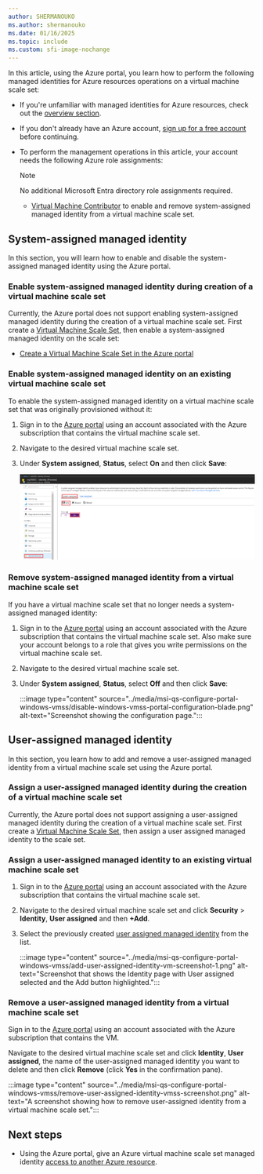 ```yaml
---
author: SHERMANOUKO
ms.author: shermanouko
ms.date: 01/16/2025
ms.topic: include
ms.custom: sfi-image-nochange
---
```


In this article, using the Azure portal, you learn how to perform the following managed identities for Azure resources operations on a virtual machine scale set:

- If you're unfamiliar with managed identities for Azure resources, check out the [overview section](~/identity/managed-identities-azure-resources/overview.md).
- If you don't already have an Azure account, [sign up for a free account](https://azure.microsoft.com/free/) before continuing.
- To perform the management operations in this article, your account needs the following Azure role assignments:

    > [!NOTE]
    > No additional Microsoft Entra directory role assignments required.

    - [Virtual Machine Contributor](/azure/role-based-access-control/built-in-roles#virtual-machine-contributor) to enable and remove system-assigned managed identity from a virtual machine scale set.

## System-assigned managed identity

In this section, you will learn how to enable and disable the system-assigned managed identity using the Azure portal.

### Enable system-assigned managed identity during creation of a virtual machine scale set

Currently, the Azure portal does not support enabling system-assigned managed identity during the creation of a virtual machine scale set. First create a [Virtual Machine Scale Set](/azure/virtual-machine-scale-sets/quick-create-portal), then enable a system-assigned managed identity on the scale set:

- [Create a Virtual Machine Scale Set in the Azure portal](/azure/virtual-machine-scale-sets/quick-create-portal)  

### Enable system-assigned managed identity on an existing virtual machine scale set


To enable the system-assigned managed identity on a virtual machine scale set that was originally provisioned without it:

1. Sign in to the [Azure portal](https://portal.azure.com) using an account associated with the Azure subscription that contains the virtual machine scale set.

2. Navigate to the desired virtual machine scale set.

3. Under **System assigned**, **Status**, select **On** and then click **Save**:

   ![Screenshot shows "Identity (preview)" page with "System assigned" selected, the Status "On", and the "Save" button highlighted.](../media/msi-qs-configure-portal-windows-vmss/create-windows-vmss-portal-configuration-blade.png)  

### Remove system-assigned managed identity from a virtual machine scale set

If you have a virtual machine scale set that no longer needs a system-assigned managed identity:

1. Sign in to the [Azure portal](https://portal.azure.com) using an account associated with the Azure subscription that contains the virtual machine scale set. Also make sure your account belongs to a role that gives you write permissions on the virtual machine scale set.

2. Navigate to the desired virtual machine scale set.

3. Under **System assigned**, **Status**, select **Off** and then click **Save**:

   :::image type="content" source="../media/msi-qs-configure-portal-windows-vmss/disable-windows-vmss-portal-configuration-blade.png" alt-text="Screenshot showing the configuration page.":::

## User-assigned managed identity

In this section, you learn how to add and remove a user-assigned managed identity from a virtual machine scale set using the Azure portal.

### Assign a user-assigned managed identity during the creation of a virtual machine scale set

Currently, the Azure portal does not support assigning a user-assigned managed identity during the creation of a virtual machine scale set. First create a [Virtual Machine Scale Set](/azure/virtual-machine-scale-sets/quick-create-portal), then assign a user assigned managed identity to the scale set.

### Assign a user-assigned managed identity to an existing virtual machine scale set

1. Sign in to the [Azure portal](https://portal.azure.com) using an account associated with the Azure subscription that contains the virtual machine scale set.

2. Navigate to the desired virtual machine scale set and click **Security** > **Identity**, **User assigned** and then **\+Add**.

3. Select the previously created [user assigned managed identity](../how-manage-user-assigned-managed-identities.md#create-a-user-assigned-managed-identity) from the list.

   :::image type="content" source="../media/msi-qs-configure-portal-windows-vmss/add-user-assigned-identity-vm-screenshot-1.png" alt-text="Screenshot that shows the Identity page with User assigned selected and the Add button highlighted.":::

### Remove a user-assigned managed identity from a virtual machine scale set

Sign in to the [Azure portal](https://portal.azure.com) using an account associated with the Azure subscription that contains the VM.

Navigate to the desired virtual machine scale set and click **Identity**, **User assigned**, the name of the user-assigned managed identity you want to delete and then click **Remove** (click **Yes** in the confirmation pane).

:::image type="content" source="../media/msi-qs-configure-portal-windows-vmss/remove-user-assigned-identity-vmss-screenshot.png" alt-text="A screenshot showing how to remove user-assigned identity from a virtual machine scale set.":::


## Next steps

- Using the Azure portal, give an Azure virtual machine scale set managed identity [access to another Azure resource](~/identity/managed-identities-azure-resources/howto-assign-access-portal.md).
